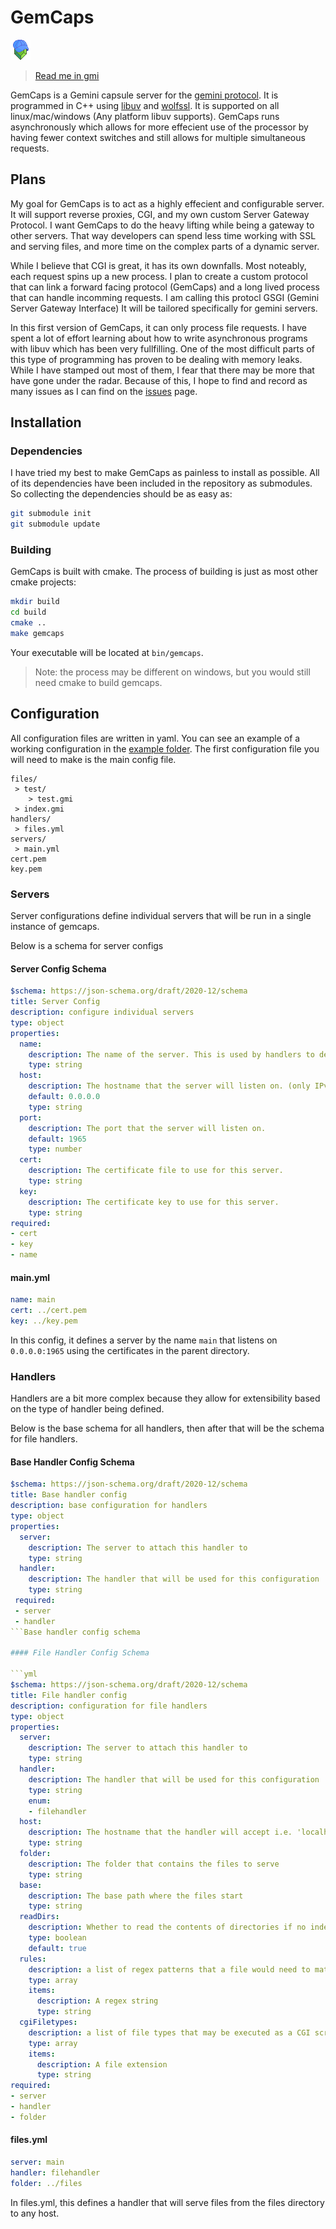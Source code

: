 # GemCaps

![GemCaps Logo](gemcaps_logo.png)

> [Read me in gmi][gmi]

[gmi]: README.gmi

GemCaps is a Gemini capsule server for the [gemini protocol][gemini]. It is
programmed in C++ using [libuv][libuv] and [wolfssl][wolfssl]. It is supported
on all linux/mac/windows (Any platform libuv supports). GemCaps runs
asynchronously which allows for more effecient use of the processor by having
fewer context switches and still allows for multiple simultaneous requests.

[gemini]: https://gemini.circumlunar.space
[libuv]: https://libuv.org/
[wolfssl]: https://www.wolfssl.com/

## Plans

My goal for GemCaps is to act as a highly effecient and configurable server.
It will support reverse proxies, CGI, and my own custom Server Gateway
Protocol. I want GemCaps to do the heavy lifting while being a gateway to other
servers. That way developers can spend less time working with SSL and serving
files, and more time on the complex parts of a dynamic server.

While I believe that CGI is great, it has its own downfalls. Most noteably, each
request spins up a new process. I plan to create a custom protocol that can link
a forward facing protocol (GemCaps) and a long lived process that can handle
incomming requests. I am calling this protocl GSGI (Gemini Server Gateway Interface)
It will be tailored specifically for gemini servers.

In this first version of GemCaps, it can only process file requests. I have
spent a lot of effort learning about how to write asynchronous programs with
libuv which has been very fullfilling. One of the most difficult parts of this
type of programming has proven to be dealing with memory leaks. While I have
stamped out most of them, I fear that there may be more that have gone under
the radar. Because of this, I hope to find and record as many issues as I can
find on the [issues][issues] page.

[issues]: https://github.com/ttocsneb/gemcaps/issues

## Installation

### Dependencies

I have tried my best to make GemCaps as painless to install as possible. All of
its dependencies have been included in the repository as submodules. So
collecting the dependencies should be as easy as:

```sh
git submodule init
git submodule update
```

### Building

GemCaps is built with cmake. The process of building is just as most other cmake projects:

```sh
mkdir build
cd build
cmake ..
make gemcaps
```

Your executable will be located at `bin/gemcaps`.

> Note: the process may be different on windows, but you would still need cmake to build gemcaps.

## Configuration

All configuration files are written in yaml. You can see an example of a
working configuration in the [example folder][examples]. The first
configuration file you will need to make is the main config file.

[examples]: example/

```
files/
 > test/
    > test.gmi
 > index.gmi
handlers/
 > files.yml
servers/
 > main.yml
cert.pem
key.pem
```

### Servers

Server configurations define individual servers that will be run in a single instance of gemcaps.

Below is a schema for server configs

#### Server Config Schema

```yml
$schema: https://json-schema.org/draft/2020-12/schema
title: Server Config
description: configure individual servers
type: object
properties:
  name:
    description: The name of the server. This is used by handlers to define which server they respond to
    type: string
  host:
    description: The hostname that the server will listen on. (only IPv4 is supported currently)
    default: 0.0.0.0
    type: string
  port:
    description: The port that the server will listen on.
    default: 1965
    type: number
  cert:
    description: The certificate file to use for this server.
    type: string
  key:
    description: The certificate key to use for this server.
    type: string
required:
- cert
- key
- name
```

#### main.yml

```yml
name: main
cert: ../cert.pem
key: ../key.pem
```

In this config, it defines a server by the name `main` that listens on `0.0.0.0:1965` using the certificates in the parent directory.

### Handlers

Handlers are a bit more complex because they allow for extensibility based on the type of handler being defined.

Below is the base schema for all handlers, then after that will be the schema for file handlers.

#### Base Handler Config Schema

```yml
$schema: https://json-schema.org/draft/2020-12/schema
title: Base handler config
description: base configuration for handlers
type: object
properties:
  server:
    description: The server to attach this handler to
    type: string
  handler:
    description: The handler that will be used for this configuration
    type: string
 required:
 - server
 - handler
```Base handler config schema

#### File Handler Config Schema

```yml
$schema: https://json-schema.org/draft/2020-12/schema
title: File handler config
description: configuration for file handlers
type: object
properties:
  server:
    description: The server to attach this handler to
    type: string
  handler:
    description: The handler that will be used for this configuration
    type: string
    enum:
    - filehandler
  host:
    description: The hostname that the handler will accept i.e. 'localhost'
    type: string
  folder:
    description: The folder that contains the files to serve
    type: string
  base:
    description: The base path where the files start
    type: string
  readDirs:
    description: Whether to read the contents of directories if no index file is present
    type: boolean
    default: true
  rules:
    description: a list of regex patterns that a file would need to match in order for a client to view the file.
    type: array
    items:
      description: A regex string
	  type: string
  cgiFiletypes:
    description: a list of file types that may be executed as a CGI script (this is not yet implemented)
    type: array
	items:
	  description: A file extension
	  type: string
required:
- server
- handler
- folder
```

#### files.yml

```yml
server: main
handler: filehandler
folder: ../files
```

In files.yml, this defines a handler that will serve files from the files directory to any host.
